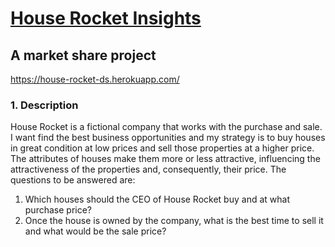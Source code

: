 # [House Rocket Insights](https://house-rocket-ds.herokuapp.com/)
## A market share project 
https://house-rocket-ds.herokuapp.com/

### 1. Description
House Rocket is a fictional company that works with the purchase and sale. I want find the best business opportunities and my strategy is to buy houses in great condition at low prices and sell those properties at a higher price. 
The attributes of houses make them more or less attractive, influencing the attractiveness of the properties and, consequently, their price. 
The questions to be answered are:

1. Which houses should the CEO of House Rocket buy and at what purchase price?
2. Once the house is owned by the company, what is the best time to sell it and what would be the sale price?
